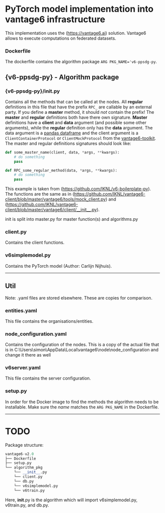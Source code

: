 
# PyTorch model implementation into vantage6 infrastructure
This implementation uses the (https://vantage6.ai) solution. Vantage6 allows to execute computations on federated datasets. 



### Dockerfile
The dockerfile contains the algorithm package `ARG PKG_NAME='v6-ppsdg-py`. 

## {v6-ppsdg-py} - Algorithm package

### {v6-ppsdg-py}/__init__.py
Contains all the methods that can be called at the nodes. All __regular__ definitions in this file that have the prefix `RPC_` are callable by an external party. If you define a __master__ method, it should *not* contain the prefix! The __master__ and __regular__ definitions both have there own signature. __Master__ definitions have a __client__ and __data__ argument (and possible some other arguments), while the __regular__ definition only has the __data__ argument. The data argument is a [pandas dataframe](https://pandas.pydata.org/docs/reference/api/pandas.DataFrame.html?highlight=dataframe#pandas.DataFrame) and the client argument is a `ClientContainerProtocol` or `ClientMockProtocol` from the [vantage6-toolkit](https://github.com/IKNL/vantage6-toolkit). The master and regular definitions signatures should look like:
```python
def some_master_name(client, data, *args, **kwargs):
    # do something
    pass

def RPC_some_regular_method(data, *args, **kwargs):
    # do something
    pass
```
This example is taken from (https://github.com/IKNL/v6-boilerplate-py). The functions are the same as in (https://github.com/IKNL/vantage6-client/blob/master/vantage6/tools/mock_client.py) and (https://github.com/IKNL/vantage6-client/blob/master/vantage6/client/__init__.py).

init is split into master.py for master function(s) and algorithms.py

### client.py

Contains the client functions.

### v6simplemodel.py

Contains the PyTorch model (Author: Carlijn Nijhuis).


--------------------

## Util
Note: .yaml files are stored elsewhere. These are copies for comparison.

### entities.yaml

This file contains the organisations/entities.

### node_configuration.yaml

Contains the configuration of the nodes. This is a copy of the actual file that is in C:\Users\simon\AppData\Local\vantage6\node\node_configuration and change it there as well

### v6server.yaml

This file contains the server configuration.

### setup.py
In order for the Docker image to find the methods the algorithm needs to be installable. Make sure the *name* matches the `ARG PKG_NAME` in the Dockerfile.

-------

# TODO



Package structure:

```python
vantage6-v2.0
├── Dockerfile
├── setup.py
└── algorithm_pkg
    └── __init__.py
    └── client.py
    └── db.py
    └── v6simplemodel.py
    └── v6train.py
```

Here, __init__.py is the algorithm which will import v6simplemodel.py, v6train.py, and db.py.

